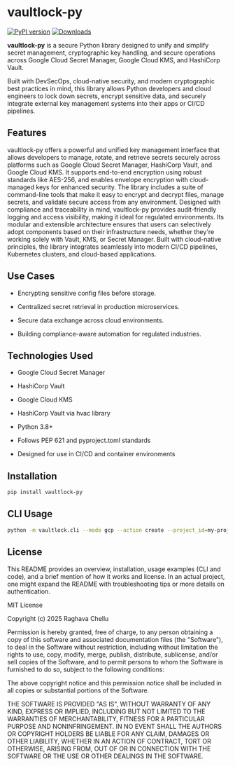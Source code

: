 # vaultlock-py

[![PyPI version](https://badge.fury.io/py/vaultlock-py.svg)](https://badge.fury.io/py/vaultlock-py)
[![Downloads](https://pepy.tech/badge/vaultlock-py)](https://pepy.tech/project/vaultlock-py)

**vaultlock-py** is a secure Python library designed to unify and simplify secret management, cryptographic key handling, and secure operations across Google Cloud Secret Manager, Google Cloud KMS, and HashiCorp Vault.

Built with DevSecOps, cloud-native security, and modern cryptographic best practices in mind, this library allows Python developers and cloud engineers to lock down secrets, encrypt sensitive data, and securely integrate external key management systems into their apps or CI/CD pipelines.

## Features

vaultlock-py offers a powerful and unified key management interface that allows developers to manage, rotate, and retrieve secrets securely across platforms such as Google Cloud Secret Manager, HashiCorp Vault, and Google Cloud KMS. It supports end-to-end encryption using robust standards like AES-256, and enables envelope encryption with cloud-managed keys for enhanced security. The library includes a suite of command-line tools that make it easy to encrypt and decrypt files, manage secrets, and validate secure access from any environment. Designed with compliance and traceability in mind, vaultlock-py provides audit-friendly logging and access visibility, making it ideal for regulated environments. Its modular and extensible architecture ensures that users can selectively adopt components based on their infrastructure needs, whether they're working solely with Vault, KMS, or Secret Manager. Built with cloud-native principles, the library integrates seamlessly into modern CI/CD pipelines, Kubernetes clusters, and cloud-based applications.

## Use Cases

- Encrypting sensitive config files before storage.

- Centralized secret retrieval in production microservices.

- Secure data exchange across cloud environments.

- Building compliance-aware automation for regulated industries.

## Technologies Used

- Google Cloud Secret Manager

- HashiCorp Vault

- Google Cloud KMS

- HashiCorp Vault via hvac library

- Python 3.8+

- Follows PEP 621 and pyproject.toml standards

- Designed for use in CI/CD and container environments

## Installation
```bash
pip install vaultlock-py
```

## CLI Usage
```bash
python -m vaultlock.cli --mode gcp --action create --project_id=my-project --path=my-secret --value=secret123
```

## License

This README provides an overview, installation, usage examples (CLI and code), and a brief mention of how it works and license. In an actual project, one might expand the README with troubleshooting tips or more details on authentication.

MIT License

Copyright (c) 2025 Raghava Chellu

Permission is hereby granted, free of charge, to any person obtaining a copy of this software and associated documentation files (the "Software"), to deal in the Software without restriction, including without limitation the rights to use, copy, modify, merge, publish, distribute, sublicense, and/or sell copies of the Software, and to permit persons to whom the Software is furnished to do so, subject to the following conditions:

The above copyright notice and this permission notice shall be included in all copies or substantial portions of the Software.

THE SOFTWARE IS PROVIDED "AS IS", WITHOUT WARRANTY OF ANY KIND, EXPRESS OR IMPLIED, INCLUDING BUT NOT LIMITED TO THE WARRANTIES OF MERCHANTABILITY, FITNESS FOR A PARTICULAR PURPOSE AND NONINFRINGEMENT.
IN NO EVENT SHALL THE AUTHORS OR COPYRIGHT HOLDERS BE LIABLE FOR ANY CLAIM, DAMAGES OR OTHER LIABILITY, WHETHER IN AN ACTION OF CONTRACT, TORT OR OTHERWISE, ARISING FROM, OUT OF OR IN CONNECTION WITH THE SOFTWARE OR THE USE OR OTHER DEALINGS IN THE SOFTWARE.
